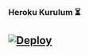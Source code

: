 ### Heroku Kurulum ⏳
[![Deploy](https://www.herokucdn.com/deploy/button.svg)](https://heroku.com/deploy?template=https://github.com/derdomucis/Music)
-
